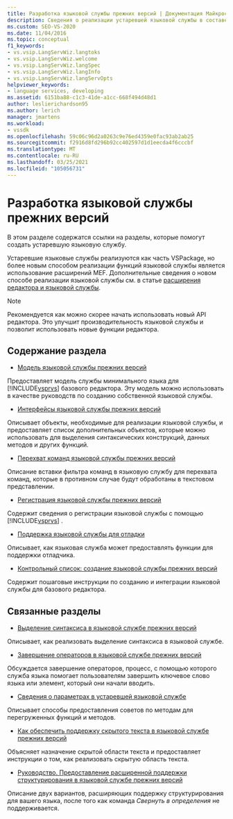 ```yaml
---
title: Разработка языковой службы прежних версий | Документация Майкрософт
description: Сведения о реализации устаревшей языковой службы в составе VSPackage или с помощью расширений Managed Extensibility Framework (MEF).
ms.custom: SEO-VS-2020
ms.date: 11/04/2016
ms.topic: conceptual
f1_keywords:
- vs.vsip.LangServWiz.langtoks
- vs.vsip.LangServWiz.welcome
- vs.vsip.LangServWiz.langSpec
- vs.vsip.LangServWiz.langInfo
- vs.vsip.LangServWiz.langServOpts
helpviewer_keywords:
- language services, developing
ms.assetid: 6151ba88-c1c3-41de-a1cc-668f494d48d1
author: leslierichardson95
ms.author: lerich
manager: jmartens
ms.workload:
- vssdk
ms.openlocfilehash: 59c06c96d2a0263c9e76ed4359e0fac93ab2ab25
ms.sourcegitcommit: f2916d8fd296b92cc402597d1d1eecda4f6cccbf
ms.translationtype: MT
ms.contentlocale: ru-RU
ms.lasthandoff: 03/25/2021
ms.locfileid: "105056731"
---
```

# <a name="develop-a-legacy-language-service"></a>Разработка языковой службы прежних версий
В этом разделе содержатся ссылки на разделы, которые помогут создать устаревшую языковую службу.

 Устаревшие языковые службы реализуются как часть VSPackage, но более новым способом реализации функций языковой службы является использование расширений MEF. Дополнительные сведения о новом способе реализации языковой службы см. в статье [расширения редактора и языковой службы](../../extensibility/editor-and-language-service-extensions.md).

> [!NOTE]
> Рекомендуется как можно скорее начать использовать новый API редактора. Это улучшит производительность языковой службы и позволит использовать новые функции редактора.

## <a name="in-this-section"></a>Содержание раздела
- [Модель языковой службы прежних версий](../../extensibility/internals/model-of-a-legacy-language-service.md)

 Предоставляет модель службы минимального языка для [!INCLUDE[vsprvs](../../code-quality/includes/vsprvs_md.md)] базового редактора. Эту модель можно использовать в качестве руководств по созданию собственной языковой службы.

- [Интерфейсы языковой службы прежних версий](../../extensibility/internals/legacy-language-service-interfaces.md)

 Описывает объекты, необходимые для реализации языковой службы, и предоставляет список дополнительных объектов, которые можно использовать для выделения синтаксических конструкций, данных методов и других функций.

- [Перехват команд языковой службы прежних версий](../../extensibility/internals/intercepting-legacy-language-service-commands.md)

 Описание вставки фильтра команд в языковую службу для перехвата команд, которые в противном случае будут обработаны в текстовом представлении.

- [Регистрация языковой службы прежних версий](../../extensibility/internals/registering-a-legacy-language-service2.md)

 Содержит сведения о регистрации языковой службы с помощью [!INCLUDE[vsprvs](../../code-quality/includes/vsprvs_md.md)] .

- [Поддержка языковой службы для отладки](../../extensibility/internals/language-service-support-for-debugging.md)

 Описывает, как языковая служба может предоставлять функции для поддержки отладчика.

- [Контрольный список: создание языковой службы прежних версий](../../extensibility/internals/checklist-creating-a-legacy-language-service.md)

 Содержит пошаговые инструкции по созданию и интеграции языковой службы для базового редактора.

## <a name="related-sections"></a>Связанные разделы
- [Выделение синтаксиса в языковой службе прежних версий](../../extensibility/internals/syntax-coloring-in-a-legacy-language-service.md)

 Описывает, как реализовать выделение синтаксиса в языковой службе.

- [Завершение операторов в языковой службе прежних версий](../../extensibility/internals/statement-completion-in-a-legacy-language-service.md)

 Обсуждается завершение операторов, процесс, с помощью которого служба языка помогает пользователям завершить ключевое слово языка или элемент, который они начали вводить.

- [Сведения о параметрах в устаревшей языковой службе](../../extensibility/internals/parameter-info-in-a-legacy-language-service1.md)

 Описывает способы предоставления советов по методам для перегруженных функций и методов.

- [Как обеспечить поддержку скрытого текста в языковой службе прежних версий](../../extensibility/internals/how-to-provide-hidden-text-support-in-a-legacy-language-service.md)

 Объясняет назначение скрытой области текста и предоставляет инструкции о том, как реализовать скрытую область текста.

- [Руководство. Предоставление расширенной поддержки структурирования в языковой службе прежних версий](../../extensibility/internals/how-to-provide-expanded-outlining-support-in-a-legacy-language-service.md)

 Описание двух вариантов, расширяющих поддержку структурирования для вашего языка, после того как команда *Свернуть в определения* не поддерживается.
